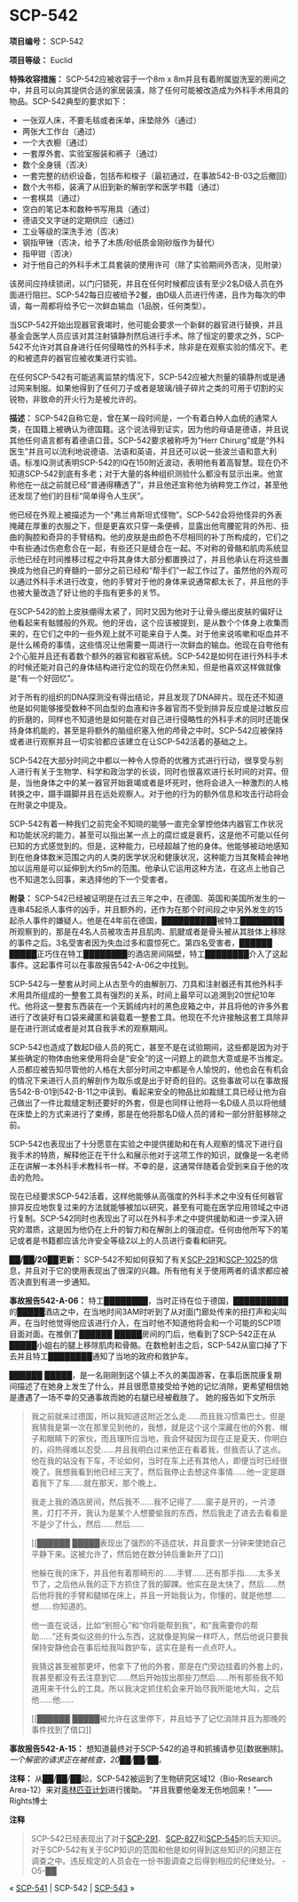 # SCP-542
                        


**项目编号：** SCP-542

**项目等级：** Euclid

**特殊收容措施：** SCP-542应被收容于一个8m x 8m并且有着附属盥洗室的房间之中，并且可以向其提供合适的家居装潢，除了任何可能被改造成为外科手术用具的物品。SCP-542典型的要求如下：

- 一张双人床，不要毛毯或者床单，床垫除外（通过）
- 两张大工作台（通过）
- 一个大衣橱（通过）
- 一套厚外套、实验室服装和裤子（通过）
- 数个全身镜（否决）
- 一套完整的纺织设备，包括布和梭子（最初通过，在事故542-B-03之后撤回）
- 数个大书柜，装满了从旧到新的解剖学和医学书籍（通过）
- 一套棋具（通过）
- 空白的笔记本和数种书写用具（通过）
- 德语交叉字谜的定期供应（通过）
- 工业等级的深洗手池（否决）
- 钢指甲锉（否决，给予了木质/砂纸质金刚砂版作为替代）
- 指甲钳（否决）
- 对于他自己的外科手术工具套装的使用许可（除了实验期间外否决，见附录）

该房间应持续锁闭，以门闩锁死，并且在任何时候都应该有至少2名D级人员在外面进行阻拦。SCP-542每日应被给予2餐，由D级人员进行传递，且作为每次的申请，每一周都将给予它一次鲜血输血（1品脱，任何类型）。

当SCP-542开始出现器官衰竭时，他可能会要求一个新鲜的器官进行替换，并且基金会医学人员应该对其注射镇静剂然后进行手术。除了恒定的要求之外，SCP-542不允许对其自身进行任何侵略性的外科手术，除非是在观察实验的情况下。老的和被遗弃的器官应被收集进行实验。

在任何SCP-542有可能逃离监禁的情况下，SCP-542应被大剂量的镇静剂或是通过网来制服。如果他得到了任何刀子或者是玻璃/镜子碎片之类的可用于切割的尖锐物，非致命的开火行为是被允许的。

**描述：** SCP-542自称它是，曾在某一段时间是，一个有着白种人血统的通常人类，在国籍上被确认为德国籍。这个说法得到证实，因为他的母语是德语，并且说其他任何语言都有着德语口音。SCP-542要求被称呼为“Herr Chirurg”或是“外科医生”并且可以流利地说德语、法语和英语，并且还可以说一些波兰语和意大利语。标准IQ测试表明SCP-542的IQ在150附近波动，表明他有着高智慧。现在仍不知道SCP-542到底有多老；对于大量的各种组织测验什么都没有显示出来。他宣称他在一战之前就已经“普通得糟透了”，并且他还宣称他为纳粹党工作过，甚至他还发现了他们的目标“简单得令人生厌”。

他已经在外观上被描述为一个“弗兰肯斯坦式怪物”。SCP-542会将他怪异的外表掩藏在厚重的衣服之下，但是更喜欢只穿一条便裤，显露出他弯腰驼背的外形、扭曲的胸腔和奇异的手臂结构。他的皮肤是由颜色不尽相同的补丁所构成的，它们之中有些通过伤疤愈合在一起，有些还只是缝合在一起。不对称的骨骼和肌肉系统显示他已经在时间推移过程之中将其身体大部分都置换过了，并且他承认在将这些置换成为他自己的脊髓的一部分之前已经和“帮手们”一起工作过了。虽然他的外观可以通过外科手术进行改变，他的手臂对于他的身体来说通常都太长了，并且他的手也被大量改造了好让他的手指有更多的关节。

在SCP-542的脸上皮肤绷得太紧了，同时又因为他对于让骨头绷出皮肤的偏好让他看起来有骷髅般的外观。他的牙齿，这个应该被提到，是从数个个体身上收集而来的，在它们之中的一些外观上就不可能来自于人类。对于他来说咳嗽和呕血并不是什么稀奇的事情，这些情况让他需要一周进行一次鲜血的输血。他现在自夸他有2个心脏并且还有着数个额外的器官和器官系统。SCP-542是如何在进行外科手术的时候还能对自己的身体结构进行定位的现在仍然未知，但是他喜欢这样做就像是“有一个好回忆”。

对于所有的组织的DNA探测没有得出结论，并且发现了DNA碎片。现在还不知道他是如何能够接受数种不同血型的血液和许多器官而不受到排异反应或是过敏反应的折磨的，同样也不知道他是如何能在对自己进行侵略性的外科手术的同时还能保持身体机能的，甚至是将额外的脑组织塞入他的颅骨之中时。SCP-542应被保持或者进行观察并且一切实验都应该建立在让SCP-542活着的基础之上。

SCP-542在大部分时间之中都以一种令人惊奇的优雅方式进行行动，很享受与别人进行有关于生物学、科学和政治学的长谈，同时也很喜欢进行长时间的对弈。但是，当他身体之中的某一器官开始衰竭或者是坏死时，他将会进入一种激烈的人格转换之中，蹑手蹑脚并且在远处观察人。对于他的行为的额外信息和攻击行动将会在附录之中提及。

SCP-542有着一种我们之前完全不知晓的能够一直完全掌控他体内器官工作状况和功能状况的能力，甚至可以指出某一点上的腐烂或是衰朽，这是他不可能以任何已知的方式感觉到的。但是，这种能力，已经超越了他的身体。他能够被动地感知到在他身体数米范围之内的人类的医学状况和健康状况，这种能力当其聚精会神地加以运用是可以延伸到大约5m的范围。他承认它运用这种方法，在这点上他自己也不知道怎么回事，来选择他的下一个受害者。

**附录：** SCP-542已经被证明是在过去三年之中，在德国、英国和美国所发生的一连串45起杀人事件的凶手，并且额外的，还作为在那个时间段之中另外发生的15起杀人事件的嫌疑人。他是在4年前在德国，██████████被特工████████所观察到的，那是在4名人员被攻击并且肌肉、肌腱或者是骨头被从其肢体上移除的事件之后。3名受害者因为失血过多和震惊死亡。第四名受害者，██████ █████正巧住在特工████████的酒店房间隔壁，特工████████介入了这起事件。这起事件可以在事故报告542-A-06之中找到。

SCP-542与一整套从时间上从古至今的由解剖刀、刀具和注射器还有其他外科手术用具所组成的一整套工具有强烈的关系，时间上最早可以追溯到20世纪10年代。他将这一整套东西装在一个天鹅绒内衬的黑色皮箱之中，并且将他的许多外套进行了改装好有口袋来藏匿和装载着一整套工具。他现在不允许接触这套工具除非是在进行测试或者是对其自我手术的观察期间。

SCP-542也造成了数起D级人员的死亡，甚至不是在试验期间，这些都是因为对于某些确定的物体由他来使用将会是“安全”的这一问题上的疏忽大意或是不当推定。人员都应被告知尽管他的人格在大部分时间之中都是令人愉悦的，他也会在有机会的情况下来进行人员的解剖作为取乐或是出于好奇的目的。这些事故可以在事故报告542-B-01到542-B-11之中读到。看起来安全的物品比如裁缝工具已经让他为自己做出了一件比裁缝定制还要好的外套，但是也同样让他将一名D级人员以将他缝在床垫上的方式来进行了束缚，那是在他将那名D级人员的肾和一部分肝脏移除之前。

SCP-542也表现出了十分愿意在实验之中提供援助和在有人观察的情况下进行自我手术的特质，解释他正在干什么和展示他对于这项工作的知识，就像是一名老师正在讲解一本外科手术教科书一样。不幸的是，这通常伴随着会受到来自于他的攻击的危险。

现在已经要求SCP-542活着，这样他能够从高强度的外科手术之中没有任何器官排异反应地恢复过来的方法就能够被加以研究，甚至有可能在医学应用领域之中进行复制。SCP-542同时也表现出了可以在外科手术之中提供援助和进一步深入研究的潜质，这是因为他仍在上升的智力和在解剖上的强迫症。任何由他所写下的笔记或者是书籍都应该允许安全等级2以上的人员进行查看和研究。

**██/██/20██更新：** SCP-542不知如何获知了有关[SCP-291](/scp-291)和[SCP-1025](/scp-1025)的信息，并且对于它的使用表现出了很深的兴趣。所有他有关于使用两者的请求都应被否决直到有进一步通知。

**事故报告542-A-06：** 特工████████，当时正待在位于德国，██████████的█████酒店之中，在当地时间3AM时听到了从对面门廊处传来的扭打声和尖叫声，在当时他觉得他应该进行介入，在当时他不知道他将会和一个可能的SCP项目面对面。在推倒了██████ █████房间的门后，他看到了SCP-542正在从█████小姐右的腿上移除肌肉和骨骼。在数枪射击之后，SCP-542从窗口掉了下去并且特工████████通知了当地的政府和救护车。

██████ █████，是一名刚刚到这个镇上不久的美国游客，在事后医院康复期间描述了在她身上发生了什么，并且很愿意接受给予她的记忆消除，更希望相信她是遭遇了一场不幸的交通事故而她的右腿已经被截肢了。
她的报告如下文所示


> 我之前就来过德国，所以我知道这附近怎么走……而且我习惯乘巴士。但是我猜我是第一次在那里见到他的，我想，就是这个这个深藏在他的外套、帽子和眼睛下的家伙，而且理所应当地，我会怀疑因为现在正是夏天，你明白的，闷热得难以忍受……并且我明白过来他正在看着我，但我否认了这点。他在我的站没有下车，不论如何，当时在车上还有其他人，即便当时已经很晚了。我想我看到他已经三天了，然后我停止去想这件事情……他一定是跟着我下了车……就在那天，那个晚上。
> 
> 我走上我的酒店房间，然后我不……我不记得了……窗子是开的，一片漆黑，灯打不开，我认为是某个人想要偷我的东西，然后我走了进去去看看是不是少了什么，然后……然后……
> 
> [[██████ █████表现出了强烈的不适症状，并且要求一分钟来使她自己平静下来。这被允许了，然后她在数分钟后重新开了口]]
> 
> 他躲在我的床下，并且他有着那畸形的……手臂……还有那手指……太多关节了，之后他从我的正下方抓住了我的脚踝。他实在是太快了，然后……然后他将我的手臂和腿绑在床上，并且一开始我认为，你懂的，就是他想……想……你知道的。
> 
> 他一直在说话，比如“别担心”和“你将能帮到我”，和“我需要你的帮助……”还有类似这些的什么东西，这就像是狗屎一样吓人，然后他说只要我保持安静他会在事后给我叫救护车，这实在是有一点点吓人。
> 
> 我猜这甚至被那更坏，他拿下了他的外套，那是在门旁边挂着的外套上的，我甚至都没有去注意到它……然后开始拔出那些刀然后……所有那些我不知道用来干什么的工具。所以我决定抓住机会来开始尽我所能地大叫，之后他……他……
> 
> [[██████ █████被允许在这里停下，并且给予了记忆消除并且为那晚的事件找到了借口]]
> 

**事故报告542-A-15：** 想知道最终对于SCP-542的追寻和抓捕请参见[数据删除]。*一个解密的请求正在被核查，20██/██/██。* 

**注释：** 从██/██/██起，SCP-542被运到了生物研究区域12（Bio-Research Area-12）来对[奥林匹亚计划](/olympia-project)进行援助。
“并且我要他毫发无伤地回来！”——Rights博士

**注释** 


> SCP-542已经表现出了对于[SCP-291](/scp-291)、[SCP-827](/scp-827)和[SCP-545](/scp-545)的后天知识。对于SCP-542有关于SCP知识的范围和他是如何得到这些知识的问题正在调查之中。违反规定的人员会在一份书面调查之后得到相应的纪律处分。
-O5-██
> 



« [SCP-541](/scp-541) | SCP-542 | [SCP-543](/scp-543) »





                    